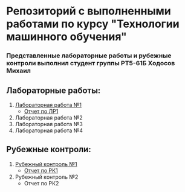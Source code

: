 # Репозиторий с выполненными работами по курсу "Технологии машинного обучения"

### Представленные лабораторные работы и рубежные контроли выполнил студент группы РТ5-61Б Ходосов Михаил

## Лабораторные работы:

1. [Лабораторная работа №1](https://github.com/lonkidely/iu5_ml/tree/master/lab1/lab1.ipynb)
   - [Отчет по ЛР1](https://github.com/lonkidely/iu5_ml/tree/master/reports/lab1.pdf)
2. Лабораторная работа №2
3. Лабораторная работа №3
4. Лабораторная работа №4

## Рубежные контроли:

1. [Рубежный контроль №1](https://github.com/lonkidely/iu5_ml/tree/master/rk1/rk1.ipynb)
   - [Отчет по РК1](https://github.com/lonkidely/iu5_ml/tree/master/reports/rk1.pdf)
2. Рубежный контроль №2
   - Отчет по РК2
